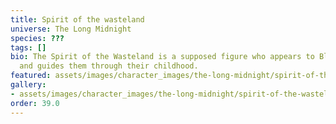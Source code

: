 ```yaml
---
title: Spirit of the wasteland
universe: The Long Midnight
species: ???
tags: []
bio: The Spirit of the Wasteland is a supposed figure who appears to Blessed humans
  and guides them through their childhood.
featured: assets/images/character_images/the-long-midnight/spirit-of-the-wasteland/spirit.webp
gallery:
- assets/images/character_images/the-long-midnight/spirit-of-the-wasteland/spirit.webp
order: 39.0
---
```

